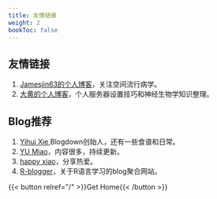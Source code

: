 ```yaml
---
title: 友情链接
weight: 2
bookToc: false
---
```

## 友情链接
1. [Jamesjin63的个人博客](https://jamesjin63.github.io/)，关注空间流行病学。
2. [大黄的个人博客](https://blog.jjjjjj.one/)，个人服务器设置技巧和神经生物学知识整理。

## Blog推荐
1. [Yihui Xie](https://yihui.org/),Blogdown创始人，还有一些食谱和日常。
2. [YU Miao](https://yufree.cn/en/about/)，内容很多，持续更新。
3. [happy xiao](https://happyxiao.com/)，分享热爱。
4. [R-blogger](https://www.r-bloggers.com/)，关于R语言学习的blog聚合网站。
 
 {{< button relref="/" >}}Get Home{{< /button >}}